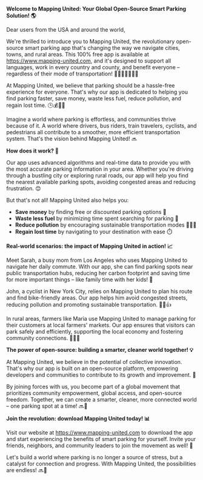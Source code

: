 **Welcome to Mapping United: Your Global Open-Source Smart Parking Solution! 🌎**

Dear users from the USA and around the world,

We're thrilled to introduce you to Mapping United, the revolutionary open-source smart parking app that's changing the way we navigate cities, towns, and rural areas. This 100% free app is available at https://www.mapping-united.com, and it's designed to support all languages, work in every country and county, and benefit everyone – regardless of their mode of transportation! 🚗🚌🛫️🚴‍♂️🏃‍♀️

At Mapping United, we believe that parking should be a hassle-free experience for everyone. That's why our app is dedicated to helping you find parking faster, save money, waste less fuel, reduce pollution, and regain lost time. 🕒💰🌿🚫

Imagine a world where parking is effortless, and communities thrive because of it. A world where drivers, bus riders, train travelers, cyclists, and pedestrians all contribute to a smoother, more efficient transportation system. That's the vision behind Mapping United! 🔜

**How does it work? 🤔**

Our app uses advanced algorithms and real-time data to provide you with the most accurate parking information in your area. Whether you're driving through a bustling city or exploring rural roads, our app will help you find the nearest available parking spots, avoiding congested areas and reducing frustration. 😊

But that's not all! Mapping United also helps you:

* **Save money** by finding free or discounted parking options 🤑
* **Waste less fuel** by minimizing time spent searching for parking 🌿
* **Reduce pollution** by encouraging sustainable transportation modes 🚴‍♂️🚌
* **Regain lost time** by navigating to your destination with ease ⏱️

**Real-world scenarios: the impact of Mapping United in action! 📈**

Meet Sarah, a busy mom from Los Angeles who uses Mapping United to navigate her daily commute. With our app, she can find parking spots near public transportation hubs, reducing her carbon footprint and saving time for more important things – like family time with her kids! 👫

John, a cyclist in New York City, relies on Mapping United to plan his route and find bike-friendly areas. Our app helps him avoid congested streets, reducing pollution and promoting sustainable transportation. 🚴‍♂️👍

In rural areas, farmers like Maria use Mapping United to manage parking for their customers at local farmers' markets. Our app ensures that visitors can park safely and efficiently, supporting the local economy and fostering community connections. 🌾👩‍🌾

**The power of open-source: building a smarter, cleaner world together! 💡**

At Mapping United, we believe in the potential of collective innovation. That's why our app is built on an open-source platform, empowering developers and communities to contribute to its growth and improvement. 🤝

By joining forces with us, you become part of a global movement that prioritizes community empowerment, global access, and open-source freedom. Together, we can create a smarter, cleaner, more connected world – one parking spot at a time! 🔜💚

**Join the revolution: download Mapping United today! 📊**

Visit our website at https://www.mapping-united.com to download the app and start experiencing the benefits of smart parking for yourself. Invite your friends, neighbors, and community leaders to join the movement as well! 🤝

Let's build a world where parking is no longer a source of stress, but a catalyst for connection and progress. With Mapping United, the possibilities are endless! 🔜🌟
